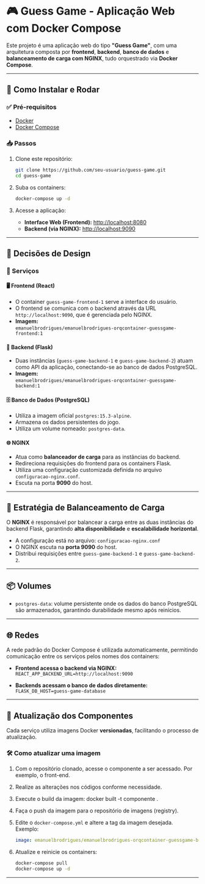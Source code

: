 # 🎮 Guess Game - Aplicação Web com Docker Compose

Este projeto é uma aplicação web do tipo **"Guess Game"**, com uma arquitetura composta por **frontend**, **backend**, **banco de dados** e **balanceamento de carga com NGINX**, tudo orquestrado via **Docker Compose**.

---

## 🚀 Como Instalar e Rodar

### ✅ Pré-requisitos

- [Docker](https://docs.docker.com/get-docker/)
- [Docker Compose](https://docs.docker.com/compose/install/)

### 📥 Passos

1. Clone este repositório:

   ```bash
   git clone https://github.com/seu-usuario/guess-game.git
   cd guess-game
   ```

2. Suba os containers:

   ```bash
   docker-compose up -d
   ```

3. Acesse a aplicação:

   - **Interface Web (Frontend):** [http://localhost:8080](http://localhost:8080)
   - **Backend (via NGINX):** [http://localhost:9090](http://localhost:9090)

---

## 📐 Decisões de Design

### 🔧 Serviços

#### 🖥️ Frontend (React)

- O container `guess-game-frontend-1` serve a interface do usuário.
- O frontend se comunica com o backend através da URL `http://localhost:9090`, que é gerenciada pelo NGINX.
- **Imagem:**  
  `emanuelbrodrigues/emanuelbrodrigues-orqcontainer-guessgame-frontend:1`

#### 🧠 Backend (Flask)

- Duas instâncias (`guess-game-backend-1` e `guess-game-backend-2`) atuam como API da aplicação, conectando-se ao banco de dados PostgreSQL.
- **Imagem:**  
  `emanuelbrodrigues/emanuelbrodrigues-orqcontainer-guessgame-backend:1`

#### 🗄️ Banco de Dados (PostgreSQL)

- Utiliza a imagem oficial `postgres:15.3-alpine`.
- Armazena os dados persistentes do jogo.
- Utiliza um volume nomeado: `postgres-data`.

#### 🌐 NGINX

- Atua como **balanceador de carga** para as instâncias do backend.
- Redireciona requisições do frontend para os containers Flask.
- Utiliza uma configuração customizada definida no arquivo `configuracao-nginx.conf`.
- Escuta na porta **9090** do host.

---

## 🔁 Estratégia de Balanceamento de Carga

O **NGINX** é responsável por balancear a carga entre as duas instâncias do backend Flask, garantindo **alta disponibilidade** e **escalabilidade horizontal**.

- A configuração está no arquivo: `configuracao-nginx.conf`
- O NGINX escuta na **porta 9090** do host.
- Distribui requisições entre `guess-game-backend-1` e `guess-game-backend-2`.

---

## 📦 Volumes

- `postgres-data`: volume persistente onde os dados do banco PostgreSQL são armazenados, garantindo durabilidade mesmo após reinícios.

---

## 🌐 Redes

A rede padrão do Docker Compose é utilizada automaticamente, permitindo comunicação entre os serviços pelos nomes dos containers:

- **Frontend acessa o backend via NGINX:**  
  `REACT_APP_BACKEND_URL=http://localhost:9090`

- **Backends acessam o banco de dados diretamente:**  
  `FLASK_DB_HOST=guess-game-database`

---

## 🔄 Atualização dos Componentes

Cada serviço utiliza imagens Docker **versionadas**, facilitando o processo de atualização.

### 🛠️ Como atualizar uma imagem
1. Com o repositório clonado, acesse o componente a ser acessado. Por exemplo, o front-end.

2. Realize as alterações nos códigos conforme necessidade.

3. Execute o build da imagem: docker built -t componente .

4. Faça o push da imagem para o repositório de imagens (registry).

5. Edite o `docker-compose.yml` e altere a tag da imagem desejada.  
   Exemplo:

   ```yaml
   image: emanuelbrodrigues/emanuelbrodrigues-orqcontainer-guessgame-backend:2
   ```

2. Atualize e reinicie os containers:

   ```bash
   docker-compose pull
   docker-compose up -d
   ```

---